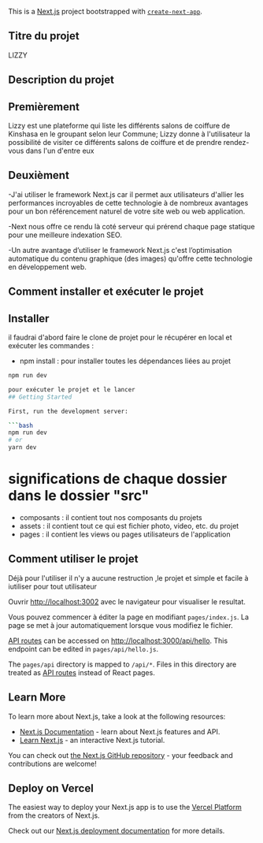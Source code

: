 This is a [Next.js](https://nextjs.org/) project bootstrapped with [`create-next-app`](https://github.com/vercel/next.js/tree/canary/packages/create-next-app).



## Titre du projet
  LIZZY

## Description du projet

## Premièrement
Lizzy est une plateforme qui liste les différents  salons de coiffure de Kinshasa en le groupant selon leur Commune; Lizzy donne à l'utilisateur la possibilité de visiter ce différents salons de coiffure et de prendre rendez-vous dans l'un d'entre eux

## Deuxièment

-J'ai utiliser le framework  Next.js car il permet aux utilisateurs d'allier les performances incroyables de cette technologie à de nombreux avantages pour un bon référencement naturel de votre site web ou web application.

-Next nous offre ce rendu là coté serveur qui prérend chaque page statique pour une meilleure indexation SEO. 
 
 -Un autre avantage d’utiliser le framework Next.js c'est l’optimisation automatique du contenu graphique (des images) qu'offre cette technologie en développement web. 

##  Comment installer et exécuter le projet
## Installer
 il faudrai d'abord faire le clone de projet pour le récupérer en local  et exécuter les commandes :
- npm install : pour installer toutes les dépendances liées au projet

```bash
npm run dev

pour exécuter le projet et le lancer 
## Getting Started

First, run the development server:

```bash
npm run dev
# or
yarn dev
```

# significations de chaque dossier dans le dossier "src"
- composants : il contient tout nos composants du projets 
- assets : il contient tout ce qui est fichier photo, video, etc. du projet
 - pages : il contient les views ou pages  utilisateurs de l'application


## Comment utiliser le projet

Déjà pour l'utiliser il n'y a aucune restruction ,le projet et simple et facile à iutiliser pour tout utilisateur 


Ouvrir [http://localhost:3002](http://localhost:3002) avec le navigateur pour visualiser le resultat.

Vous pouvez commencer à éditer la page en modifiant `pages/index.js`. La page se met à jour automatiquement lorsque vous modifiez le fichier.

[API routes](https://nextjs.org/docs/api-routes/introduction) can be accessed on [http://localhost:3000/api/hello](http://localhost:3000/api/hello). This endpoint can be edited in `pages/api/hello.js`.

The `pages/api` directory is mapped to `/api/*`. Files in this directory are treated as [API routes](https://nextjs.org/docs/api-routes/introduction) instead of React pages.

## Learn More

To learn more about Next.js, take a look at the following resources:

- [Next.js Documentation](https://nextjs.org/docs) - learn about Next.js features and API.
- [Learn Next.js](https://nextjs.org/learn) - an interactive Next.js tutorial.

You can check out [the Next.js GitHub repository](https://github.com/vercel/next.js/) - your feedback and contributions are welcome!

## Deploy on Vercel

The easiest way to deploy your Next.js app is to use the [Vercel Platform](https://vercel.com/new?utm_medium=default-template&filter=next.js&utm_source=create-next-app&utm_campaign=create-next-app-readme) from the creators of Next.js.

Check out our [Next.js deployment documentation](https://nextjs.org/docs/deployment) for more details.




